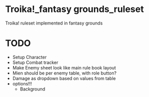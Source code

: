 # Troika!_fantasy grounds_ruleset
Troika! ruleset implemented in fantasy grounds

# TODO
- Setup Character
- Setup Combat tracker
- Make Enemy sheet look like main rule book layout
- Mien should be per enemy table, with role button?
- Damage as dropdown based on values from table
- options!!!
  - Background
